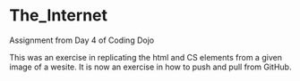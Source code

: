 # The_Internet
Assignment from Day 4 of Coding Dojo

This was an exercise in replicating the html and CS elements from a given image of a wesite.
It is now an exercise in how to push and pull from GitHub.
